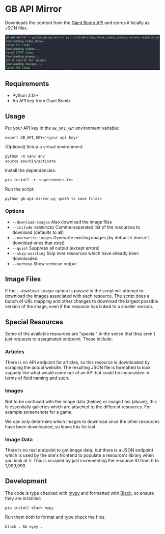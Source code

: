 # GB API Mirror

Downloads the content from the [Giant Bomb API](https://www.giantbomb.com/api/)
and stores it locally as JSON files.

![Screenshot of the script downloading video shows, videos, promos, and reviews](https://github.com/Giant-Bomb-Preservation-Project/gb-api-mirror/blob/main/screenshot.png?raw=true)

## Requirements

* Python 3.12+
* An API key from Giant Bomb

## Usage

Put your API key in the `GB_API_KEY` environment variable:

```shell
export GB_API_KEY='<your api key>'
```

(Optional) Setup a virtual environment:

```shell
python -m venv env
source env/bin/activate
```

Install the dependencies:

```shell
pip install -r requirements.txt
```

Run the script:

```shell
python gb-api-mirror.py <path to save files>
```

### Options

* `--download-images` Also download the image files
* `--include RESOURCES` Comma-separated list of the resources to download (defaults to all)
* `--overwrite-images` Overwrite existing images (by default it doesn't download ones that exist)
* `--quiet` Suppress all output (except errors)
* `--skip-existing` Skip over resources which have already been downloaded
* `--verbose` Show verbose output

## Image Files

If the `--download-images` option is passed in the script will attempt to download
the images associated with each resource. The script does a bunch of URL mapping and
other changes to download the largest possible version of the image, even if the
resource has linked to a smaller version.

## Special Resources

Some of the available resources are "special" in the sense that they aren't just
requests to a paginated endpoint. These include:

### Articles

There is no API endpoint for articles, so this resource is downloaded by scraping
the actual website. The resulting JSON file is formatted to look vaguely like what
would come out of an API but could be inconsisten in terms of field naming and such.

### Images

Not to be confused with the image data (below) or image files (above), this is 
essentially galleries which are attached to the different resources. For example
screenshots for a game.

We can only determine which images to download once the other resources have been
downloaded, so leave this for last.

### Image Data

There is no real endpoint to get image data, but there is a JSON endpoint which
is used by the site's frontend to populate a resource's library when you look
at it. This is scraped by just incrementing the resource ID from 0 to 1,999,999.

## Development

The code is type checked with [mypy](https://mypy-lang.org/) and formatted with
[Black](https://black.readthedocs.io/), so ensure they are installed:

```shell
pip install black mypy
```

Run them both to format and type check the files:

```shell
black . && mypy .
```
